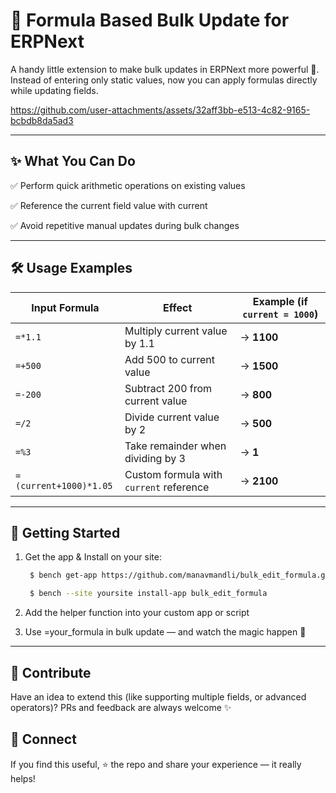 # 🔢 Formula Based Bulk Update for ERPNext

A handy little extension to make bulk updates in ERPNext more powerful 🚀.
Instead of entering only static values, now you can apply formulas directly while updating fields.

https://github.com/user-attachments/assets/32aff3bb-e513-4c82-9165-bcbdb8da5ad3

---

## ✨ What You Can Do
✅ Perform quick arithmetic operations on existing values

✅ Reference the current field value with current

✅ Avoid repetitive manual updates during bulk changes

---

## 🛠️ Usage Examples

| Input Formula | Effect | Example (if `current = 1000`) |
|---------------|--------|-------------------------------|
| `=*1.1`       | Multiply current value by 1.1 | → **1100** |
| `=+500`       | Add 500 to current value | → **1500** |
| `=-200`       | Subtract 200 from current value | → **800** |
| `=/2`         | Divide current value by 2 | → **500** |
| `=%3`         | Take remainder when dividing by 3 | → **1** |
| `=(current+1000)*1.05` | Custom formula with `current` reference | → **2100** |

---

## 🚀 Getting Started

1. Get the app & Install on your site:  
   ```bash
    $ bench get-app https://github.com/manavmandli/bulk_edit_formula.git
   
    $ bench --site yoursite install-app bulk_edit_formula
   
2. Add the helper function into your custom app or script

3. Use =your_formula in bulk update — and watch the magic happen 🎉

---

## 🙌 Contribute

Have an idea to extend this (like supporting multiple fields, or advanced operators)?
PRs and feedback are always welcome ✨

## 🔗 Connect

If you find this useful, ⭐ the repo and share your experience — it really helps!
